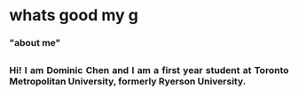 <h1 align="left">whats good my g</h1>
<h3 align="justify"> "about me" <h2/>
<h3 align="justify">Hi! I am Dominic Chen and I am a first year student at Toronto Metropolitan University, formerly Ryerson University.</h3>


<!--
**chen-dominic/chen-dominic** is a ✨ _special_ ✨ repository because its `README.md` (this file) appears on your GitHub profile.

Here are some ideas to get you started:

- 🔭 I’m currently working on ...
- 🌱 I’m currently learning ...
- 👯 I’m looking to collaborate on ...
- 🤔 I’m looking for help with ...
- 💬 Ask me about ...
- 📫 How to reach me: ...
- 😄 Pronouns: ...
- ⚡ Fun fact: ...
-->
